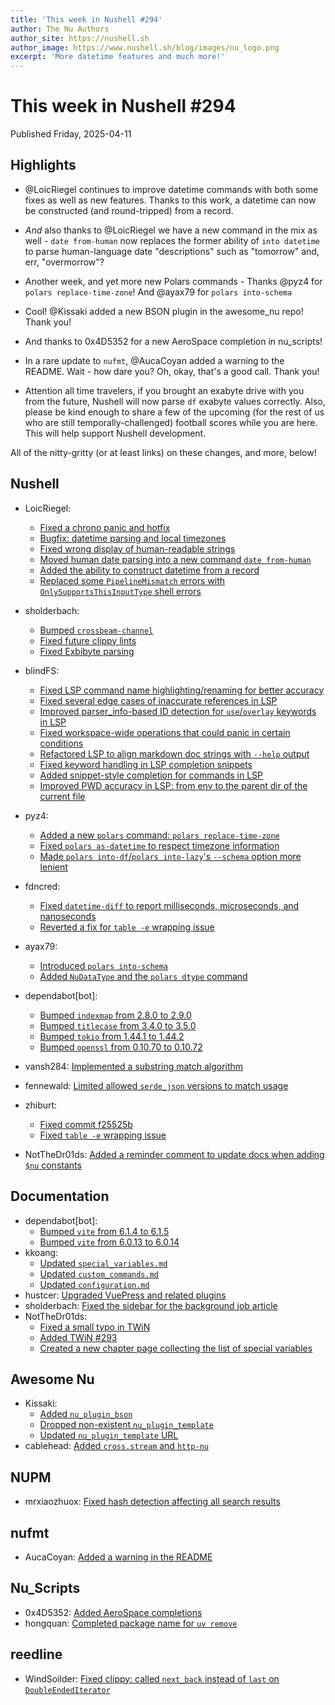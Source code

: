 ```yaml
---
title: 'This week in Nushell #294'
author: The Nu Authors
author_site: https://nushell.sh
author_image: https://www.nushell.sh/blog/images/nu_logo.png
excerpt: 'More datetime features and much more!'
---
```


# This week in Nushell #294

Published Friday, 2025-04-11

## Highlights

- @LoicRiegel continues to improve datetime commands with both some fixes as well as new features. Thanks to this
  work, a datetime can now be constructed (and round-tripped) from a record.

- _And_ also thanks to @LoicRiegel we have a new command in the mix as well - `date from-human` now replaces the former ability
  of `into datetime` to parse human-language date "descriptions" such as "tomorrow" and, err, "overmorrow"?

- Another week, and yet more new Polars commands - Thanks @pyz4 for `polars replace-time-zone`! And @ayax79 for `polars into-schema`

- Cool! @Kissaki added a new BSON plugin in the awesome_nu repo! Thank you!

- And thanks to 0x4D5352 for a new AeroSpace completion in nu_scripts!

- In a rare update to `nufmt`, @AucaCoyan added a warning to the README. Wait - how dare you? Oh, okay, that's a good call. Thank you!

- Attention all time travelers, if you brought an exabyte drive with you from the future, Nushell will now parse `df` exabyte
  values correctly. Also, please be kind enough to share a few of the upcoming (for the rest of us who are still temporally-challenged) football scores while you are here.
  This will help support Nushell development.

All of the nitty-gritty (or at least links) on these changes, and more, below!

## Nushell

- LoicRiegel:

  - [Fixed a chrono panic and hotfix](https://github.com/nushell/nushell/pull/15549)
  - [Bugfix: datetime parsing and local timezones](https://github.com/nushell/nushell/pull/15544)
  - [Fixed wrong display of human-readable strings](https://github.com/nushell/nushell/pull/15522)
  - [Moved human date parsing into a new command `date from-human`](https://github.com/nushell/nushell/pull/15495)
  - [Added the ability to construct datetime from a record](https://github.com/nushell/nushell/pull/15455)
  - [Replaced some `PipelineMismatch` errors with `OnlySupportsThisInputType` shell errors](https://github.com/nushell/nushell/pull/15447)

- sholderbach:

  - [Bumped `crossbeam-channel`](https://github.com/nushell/nushell/pull/15541)
  - [Fixed future clippy lints](https://github.com/nushell/nushell/pull/15519)
  - [Fixed Exbibyte parsing](https://github.com/nushell/nushell/pull/15515)

- blindFS:

  - [Fixed LSP command name highlighting/renaming for better accuracy](https://github.com/nushell/nushell/pull/15540)
  - [Fixed several edge cases of inaccurate references in LSP](https://github.com/nushell/nushell/pull/15523)
  - [Improved parser_info-based ID detection for `use`/`overlay` keywords in LSP](https://github.com/nushell/nushell/pull/15517)
  - [Fixed workspace-wide operations that could panic in certain conditions](https://github.com/nushell/nushell/pull/15514)
  - [Refactored LSP to align markdown doc strings with `--help` output](https://github.com/nushell/nushell/pull/15508)
  - [Fixed keyword handling in LSP completion snippets](https://github.com/nushell/nushell/pull/15499)
  - [Added snippet-style completion for commands in LSP](https://github.com/nushell/nushell/pull/15494)
  - [Improved PWD accuracy in LSP: from env to the parent dir of the current file](https://github.com/nushell/nushell/pull/15470)

- pyz4:

  - [Added a new `polars` command: `polars replace-time-zone`](https://github.com/nushell/nushell/pull/15538)
  - [Fixed `polars as-datetime` to respect timezone information](https://github.com/nushell/nushell/pull/15490)
  - [Made `polars into-df`/`polars into-lazy`'s `--schema` option more lenient](https://github.com/nushell/nushell/pull/15473)

- fdncred:

  - [Fixed `datetime-diff` to report milliseconds, microseconds, and nanoseconds](https://github.com/nushell/nushell/pull/15537)
  - [Reverted a fix for `table -e` wrapping issue](https://github.com/nushell/nushell/pull/15498)

- ayax79:

  - [Introduced `polars into-schema`](https://github.com/nushell/nushell/pull/15534)
  - [Added `NuDataType` and the `polars dtype` command](https://github.com/nushell/nushell/pull/15529)

- dependabot[bot]:

  - [Bumped `indexmap` from 2.8.0 to 2.9.0](https://github.com/nushell/nushell/pull/15531)
  - [Bumped `titlecase` from 3.4.0 to 3.5.0](https://github.com/nushell/nushell/pull/15530)
  - [Bumped `tokio` from 1.44.1 to 1.44.2](https://github.com/nushell/nushell/pull/15521)
  - [Bumped `openssl` from 0.10.70 to 0.10.72](https://github.com/nushell/nushell/pull/15493)

- vansh284: [Implemented a substring match algorithm](https://github.com/nushell/nushell/pull/15511)
- fennewald: [Limited allowed `serde_json` versions to match usage](https://github.com/nushell/nushell/pull/15504)
- zhiburt:
  - [Fixed commit f25525b](https://github.com/nushell/nushell/pull/15500)
  - [Fixed `table -e` wrapping issue](https://github.com/nushell/nushell/pull/15407)
- NotTheDr01ds: [Added a reminder comment to update docs when adding `$nu` constants](https://github.com/nushell/nushell/pull/15481)

## Documentation

- dependabot[bot]:
  - [Bumped `vite` from 6.1.4 to 6.1.5](https://github.com/nushell/nushell.github.io/pull/1871)
  - [Bumped `vite` from 6.0.13 to 6.0.14](https://github.com/nushell/nushell.github.io/pull/1861)
- kkoang:
  - [Updated `special_variables.md`](https://github.com/nushell/nushell.github.io/pull/1870)
  - [Updated `custom_commands.md`](https://github.com/nushell/nushell.github.io/pull/1869)
  - [Updated `configuration.md`](https://github.com/nushell/nushell.github.io/pull/1866)
- hustcer: [Upgraded VuePress and related plugins](https://github.com/nushell/nushell.github.io/pull/1865)
- sholderbach: [Fixed the sidebar for the background job article](https://github.com/nushell/nushell.github.io/pull/1864)
- NotTheDr01ds:
  - [Fixed a small typo in TWiN](https://github.com/nushell/nushell.github.io/pull/1863)
  - [Added TWiN #293](https://github.com/nushell/nushell.github.io/pull/1862)
  - [Created a new chapter page collecting the list of special variables](https://github.com/nushell/nushell.github.io/pull/1860)

## Awesome Nu

- Kissaki:
  - [Added `nu_plugin_bson`](https://github.com/nushell/awesome-nu/pull/117)
  - [Dropped non-existent `nu_plugin_template`](https://github.com/nushell/awesome-nu/pull/116)
  - [Updated `nu_plugin_template` URL](https://github.com/nushell/awesome-nu/pull/115)
- cablehead: [Added `cross.stream` and `http-nu`](https://github.com/nushell/awesome-nu/pull/114)

## NUPM

- mrxiaozhuox: [Fixed hash detection affecting all search results](https://github.com/nushell/nupm/pull/107)

## nufmt

- AucaCoyan: [Added a warning in the README](https://github.com/nushell/nufmt/pull/67)

## Nu_Scripts

- 0x4D5352: [Added AeroSpace completions](https://github.com/nushell/nu_scripts/pull/1080)
- hongquan: [Completed package name for `uv remove`](https://github.com/nushell/nu_scripts/pull/1072)

## reedline

- WindSoilder: [Fixed clippy: called `next_back` instead of `last` on `DoubleEndedIterator`](https://github.com/nushell/reedline/pull/902)
